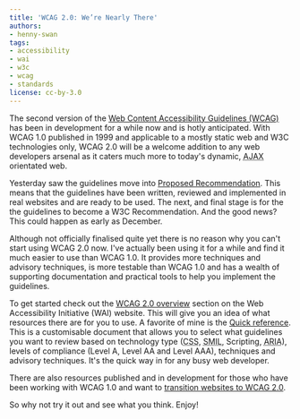 ```yaml
---
title: 'WCAG 2.0: We’re Nearly There'
authors:
- henny-swan
tags:
- accessibility
- wai
- w3c
- wcag
- standards
license: cc-by-3.0
---
```


<p>The second version of the <a href="http://www.w3.org/TR/WCAG20/">Web Content Accessibility Guidelines (WCAG)</a> has been in development for a while now and is hotly anticipated. With WCAG 1.0 published in 1999 and applicable to a mostly static web and W3C technologies only, WCAG 2.0 will be a welcome addition to any web developers arsenal as it caters much more to today&#39;s dynamic, <abbr title="Asynchronous JavaScript and XML">AJAX</abbr> orientated web.</p>

<p>Yesterday saw the guidelines move into <a href="http://www.w3.org/WAI/intro/w3c-process">Proposed Recommendation</a>. This means that the guidelines have been written, reviewed and implemented in real websites and are ready to be used. The next, and final stage is for the the guidelines to become a W3C Recommendation. And the good news? This could happen as early as December.</p>

<p>Although not officially finalised quite yet there is no reason why you can&#39;t start using WCAG 2.0 now. I&#39;ve actually been using it for a while and find it much easier to use than WCAG 1.0. It provides more techniques and advisory techniques, is more testable than WCAG 1.0 and has a wealth of supporting documentation and practical tools to help you implement the guidelines.</p>

<p>To get started check out the <a href="http://www.w3.org/WAI/intro/wcag20.php">WCAG 2.0 overview</a> section on the Web Accessibility Initiative (WAI) website. This will give you an idea of what resources there are for you to use. A favorite of mine is the <a href="http://www.w3.org/WAI/WCAG20/quickref/">Quick reference</a>. This is a customisable document that allows you to select what guidelines you want to review based on technology type (<abbr title="&quot;Cascading">CSS</abbr>, <abbr title="Synchronized Multimedia Integration Language">SMIL</abbr>, Scripting, <abbr title="Accessible Rich Internet Applications">ARIA</abbr>), levels of compliance (Level A, Level AA and Level AAA), techniques and advisory techniques. It&#39;s the quick way in for any busy web developer.</p>

<p>There are also resources published and in development for those who have been working with WCAG 1.0 and want to <a href="http://www.w3.org/WAI/intro/wcag20.php#trans">transition websites to WCAG 2.0</a>.</p>

So why not try it out and see what you think. Enjoy!

